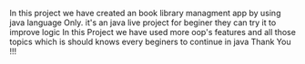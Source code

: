 In this project we have created an book library managment app by using java language Only. 
it's an java live project for beginer they can try it to improve logic
In this Project we have used more oop's features and all those topics which is should knows every beginers to continue in java 
Thank You !!!
